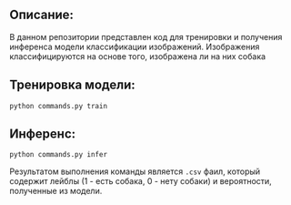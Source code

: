 ## Описание:
В данном репозитории представлен код для тренировки и получения инференса модели классификации изображений. Изображения классифицируются на основе того, изображена ли на них собака

## Тренировка модели:
```python commands.py train```
## Инференс:
```python commands.py infer```

Результатом выполнения команды является ```.csv``` фаил, который содержит лейблы (1 - есть собака, 0 - нету собаки) и
вероятности, полученные из модели.
